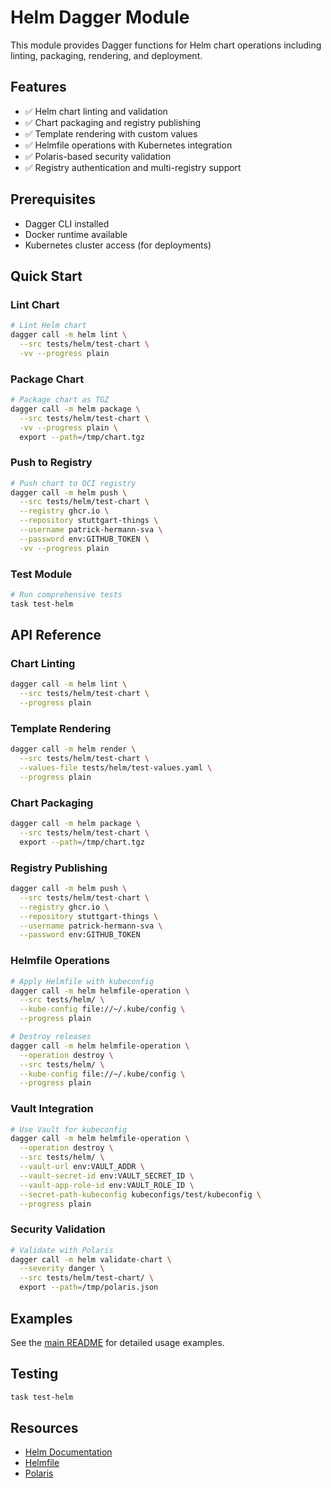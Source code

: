 # Helm Dagger Module

This module provides Dagger functions for Helm chart operations including linting, packaging, rendering, and deployment.

## Features

- ✅ Helm chart linting and validation
- ✅ Chart packaging and registry publishing
- ✅ Template rendering with custom values
- ✅ Helmfile operations with Kubernetes integration
- ✅ Polaris-based security validation
- ✅ Registry authentication and multi-registry support

## Prerequisites

- Dagger CLI installed
- Docker runtime available
- Kubernetes cluster access (for deployments)

## Quick Start

### Lint Chart

```bash
# Lint Helm chart
dagger call -m helm lint \
  --src tests/helm/test-chart \
  -vv --progress plain
```

### Package Chart

```bash
# Package chart as TGZ
dagger call -m helm package \
  --src tests/helm/test-chart \
  -vv --progress plain \
  export --path=/tmp/chart.tgz
```

### Push to Registry

```bash
# Push chart to OCI registry
dagger call -m helm push \
  --src tests/helm/test-chart \
  --registry ghcr.io \
  --repository stuttgart-things \
  --username patrick-hermann-sva \
  --password env:GITHUB_TOKEN \
  -vv --progress plain
```

### Test Module

```bash
# Run comprehensive tests
task test-helm
```

## API Reference

### Chart Linting

```bash
dagger call -m helm lint \
  --src tests/helm/test-chart \
  --progress plain
```

### Template Rendering

```bash
dagger call -m helm render \
  --src tests/helm/test-chart \
  --values-file tests/helm/test-values.yaml \
  --progress plain
```

### Chart Packaging

```bash
dagger call -m helm package \
  --src tests/helm/test-chart \
  export --path=/tmp/chart.tgz
```

### Registry Publishing

```bash
dagger call -m helm push \
  --src tests/helm/test-chart \
  --registry ghcr.io \
  --repository stuttgart-things \
  --username patrick-hermann-sva \
  --password env:GITHUB_TOKEN
```

### Helmfile Operations

```bash
# Apply Helmfile with kubeconfig
dagger call -m helm helmfile-operation \
  --src tests/helm/ \
  --kube-config file://~/.kube/config \
  --progress plain

# Destroy releases
dagger call -m helm helmfile-operation \
  --operation destroy \
  --src tests/helm/ \
  --kube-config file://~/.kube/config \
  --progress plain
```

### Vault Integration

```bash
# Use Vault for kubeconfig
dagger call -m helm helmfile-operation \
  --operation destroy \
  --src tests/helm/ \
  --vault-url env:VAULT_ADDR \
  --vault-secret-id env:VAULT_SECRET_ID \
  --vault-app-role-id env:VAULT_ROLE_ID \
  --secret-path-kubeconfig kubeconfigs/test/kubeconfig \
  --progress plain
```

### Security Validation

```bash
# Validate with Polaris
dagger call -m helm validate-chart \
  --severity danger \
  --src tests/helm/test-chart/ \
  export --path=/tmp/polaris.json
```

## Examples

See the [main README](../README.md#helm) for detailed usage examples.

## Testing

```bash
task test-helm
```

## Resources

- [Helm Documentation](https://helm.sh/docs/)
- [Helmfile](https://helmfile.readthedocs.io/)
- [Polaris](https://polaris.docs.fairwinds.com/)